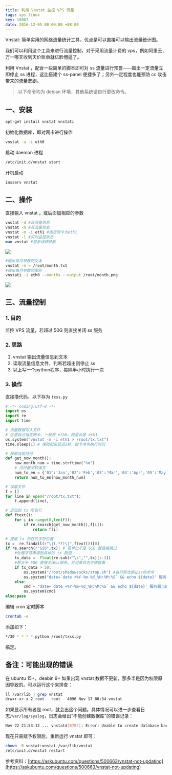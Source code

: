 ```yaml
---
title: 利用 Vnstat 监控 VPS 流量
tags: vps linux
key: 10007
date: 2016-12-05 00:00:00 +08:00
---
```


Vnstat: 简单实用的网络流量统计工具，优点是可以直接可以输出流量统计图。  

我们可以利用这个工具来进行流量控制，对于采用流量计费的 vps，例如阿里云，万一哪天收到天价账单就亿脸懵逼了。 

利用 Vnstat ，配合一些简单的脚本即可对 ss 流量进行预警——超出一定流量立即停止 ss 进程，这比搭建个 ss-panel 便捷多了；另外一定程度也能预防 cc 攻击带来的流量悲剧。

>以下命令均为 debian 环境，其他系统请自行更改命令。

## 一、安装

```bash
apt-get install vnstat vnstati
```
初始化数据库，即对网卡进行操作
```bash
vnstat -u -i eth0
```
启动 daemon 进程
```bash
/etc/init.d/vnstat start
```
开机启动
```bash
insserv vnstat
```

## 二、操作
直接输入 vnstat ，或后面加相应的参数

```bash
vnstat -d #日流量信息
vnstat -m #月流量信息
vnstat -m -i eth1 #指定网卡为eth1
vnstat -l #实时监控状态
man vnstat #显示详细参数
```

![](http://k162.space/post_img/17-10-13/9458066.jpg)

```bash
#输出每月参数到文本
vnstat -m > /root/month.txt
#输出每月参数到图形
vnstati -i eth0 --months --output /root/month.png
```

![](http://k162.space/post_img/17-10-13/84847784.jpg)


## 三、流量控制

### 1. 目的
监控 VPS 流量，若超过 50G 则直接关闭 ss 服务

### 2. 思路
1. vnstat 输出流量信息到文本
1. 读取流量信息文件，判断若超出则停止 ss
1. 以上写一个python程序，每隔半小时执行一次

### 3. 操作
直接撸代码，以下存为 `txss.py`

<!--more-->

```python
# -*- coding:utf-8 -*-
import os
import re
import time

# 流量数据写入文件
# 这里自己指定网卡，一般是 eth0，阿里云是 eth1
os.system("vnstat -m -i eth1 > /root/tx.txt")
time.sleep(1) # 保险起见延迟1秒，给予命令执行时间

# 获取当前月份
def get_now_month():
    now_month_num = time.strftime("%m")
    # 月份数字转英文
    num_to_en = {'01':'Jan','02':'Feb','03':'Mar','04':'Apr','05':'May','06':'Jun','07':'Jul','08':'Aug','09':'Sept','10':'Oct','11':'Nov','12':'Dec'}
    return num_to_en[now_month_num]

# 读取文件
f = []
for line in open("/root/tx.txt"):
    f.append(line),

# 定位到 tx 所在行
def ftext():
    for i in range(0,len(f)):
        if re.search(get_now_month(),f[i]):
            return f[i]

# 提取 tx 所在的字符位置
tx =  re.findall(r"\|(.*?)\|",ftext())[0]
if re.search(r"GiB",tx): # 若单位不是 GiB 就直接跳过
    #处理字符串得到具体的 tx 数值
    tx_data =  float(re.sub(r"\s","",tx)[:-3])
    #若大于 50G 直接关闭ss服务，并记录日志方便查看
    if tx_data > 50:
        os.system("/root/shadowsocks/stop.sh") #自行修改停止ss的命令
        os.system("date=`date +%Y-%m-%d_%H:%M:%S` && echo ${date}' 服务器出向流量已超过50G，自动关闭shadowsocks' >> /root/stopss.log")
    else:
        cmd = "date=`date +%Y-%m-%d_%H:%M:%S` && echo ${date}' 服务器当前已使用流量 "+str(tx_data)+" GiB' >> /root/stopss.log"
        os.system(cmd)
else:pass
```

编辑 cron 定时脚本

```bash
crontab -e
```

添加如下：

```bash
*/30 * * * * python /root/txss.py
```

搞定。

## 备注：可能出现的错误

在 ubuntu 15+，deabin 9+ 如果出现 vnstat 数据不更新，那多半是因为权限原因导致的。可以运行这个来排查：


```bash
ll /var/lib | grep vnstat
drwxr-xr-x 2 root   root   4096 Nov 17 00:34 vnstat
```

如果显示所有者是 root，就会出这个问题。具体情况可以进一步查看日志`/var/log/syslog`，日志会给出“不能创建数据库”的错误记录：

```bash
Nov 22 21:53:12 ... vnstatd[8782]: Error: Unable to create database backup "/var/lib/vnstat/.eth0".
```

现在只需赋予权限后，重新运行 vnstat 即可：

```bash
chown -R vnstat:vnstat /var/lib/vnstat
/etc/init.d/vnstat restart
```

参考资料：[https://askubuntu.com/questions/500663/vnstat-not-updating](https://askubuntu.com/questions/500663/vnstat-not-updating)